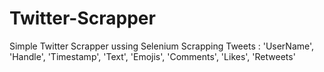 # Twitter-Scrapper
Simple Twitter Scrapper ussing Selenium
Scrapping Tweets :
'UserName', 'Handle', 'Timestamp', 'Text', 'Emojis', 'Comments', 'Likes', 'Retweets'
